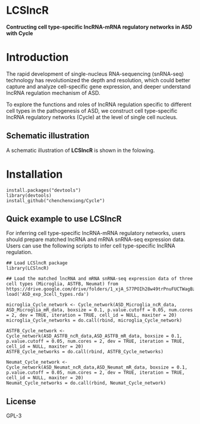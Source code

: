 # LCSlncR

**Contructing cell type-specific lncRNA-mRNA regulatory networks in ASD with Cycle**

# Introduction

The rapid development of single-nucleus RNA-sequencing (snRNA-seq) technology has revolutionized the depth and resolution, which could better capture and analyze cell-specific gene expression, and deeper understand lncRNA regulation mechanism of ASD.

To explore the functions and roles of lncRNA regulation specific to different cell types in the pathogenesis of ASD, we construct cell type-specific lncRNA regulatory networks (Cycle) at the level of single cell nucleus.


## Schematic illustration

A schematic illustration of **LCSlncR** is shown in the folowing.







# Installation

```{r echo=FALSE, results='hide', message=FALSE}
install.packages("devtools")
library(devtools)
install_github("chenchenxiong/Cycle")
```

## Quick example to use LCSlncR

For inferring cell type-specific lncRNA-mRNA regulatory networks, users should prepare matched lncRNA and mRNA snRNA-seq expression data. Users can use the following scripts to infer cell type-specific lncRNA regulation. 

```{r echo=FALSE, results='hide', message=FALSE}
## Load LCSlncR package
library(LCSlncR)

## Load the matched lncRNA and mRNA snRNA-seq expression data of three cell types (Microglia, ASTFB, Neumat) from https://drive.google.com/drive/folders/1_xjA_S77POIh28w49trPnuFUCTWagBzG
load('ASD_exp_3cell_types.rda')

microglia_Cycle_network <- Cycle_network(ASD_Microglia_ncR_data, ASD_Microglia_mR_data, boxsize = 0.1, p.value.cutoff = 0.05, num.cores = 2, dev = TRUE, iteration = TRUE, cell_id = NULL, maxiter = 20)
microglia_Cycle_networks = do.call(rbind, microglia_Cycle_network)

ASTFB_Cycle_network <- Cycle_network(ASD_ASTFB_ncR_data,ASD_ASTFB_mR_data, boxsize = 0.1, p.value.cutoff = 0.05, num.cores = 2, dev = TRUE, iteration = TRUE, cell_id = NULL, maxiter = 20)
ASTFB_Cycle_networks = do.call(rbind, ASTFB_Cycle_networks)

Neumat_Cycle_network <- Cycle_network(ASD_Neumat_ncR_data,ASD_Neumat_mR_data, boxsize = 0.1, p.value.cutoff = 0.05, num.cores = 2, dev = TRUE, iteration = TRUE, cell_id = NULL, maxiter = 20)
Neumat_Cycle_networks = do.call(rbind, Neumat_Cycle_network)

```

## License

GPL-3
